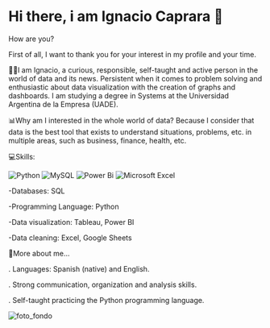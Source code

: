 # Hi there, i am Ignacio Caprara 👋

How are you? 

First of all, I want to thank you for your interest in my profile and your time.

👨‍🎓I am Ignacio, a curious, responsible, self-taught and active person in the world of data and its news. 
Persistent when it comes to problem solving and enthusiastic about data visualization with the creation of graphs and dashboards.
I am studying a degree in Systems at the Universidad Argentina de la Empresa (UADE).

📊Why am I interested in the whole world of data?
Because I consider that data is the best tool that exists to understand situations, problems, etc. in multiple areas, such as business, finance, health, etc.

💻Skills:

![Python](https://img.shields.io/badge/python-3670A0?style=for-the-badge&logo=python&logoColor=ffdd54)
![MySQL](https://img.shields.io/badge/mysql-4479A1.svg?style=for-the-badge&logo=mysql&logoColor=white)
![Power Bi](https://img.shields.io/badge/power_bi-F2C811?style=for-the-badge&logo=powerbi&logoColor=black)
![Microsoft Excel](https://img.shields.io/badge/Microsoft_Excel-217346?style=for-the-badge&logo=microsoft-excel&logoColor=white)

-Databases: SQL

-Programming Language: Python

-Data visualization: Tableau, Power BI

-Data cleaning: Excel, Google Sheets

💬More about me...

. Languages: Spanish (native) and English.

. Strong communication, organization and analysis skills.

. Self-taught practicing the Python programming language.


![foto_fondo](https://github.com/ignacio-caprara/ignacio-caprara/assets/169360596/19c0149a-4907-4886-8c30-0179f12fe0f0)


<!--
**ignacio-caprara/ignacio-caprara** is a ✨ _special_ ✨ repository because its `README.md` (this file) appears on your GitHub profile.

Here are some ideas to get you started:

- 🔭 I’m currently working on ...
- 🌱 I’m currently learning ...
- 👯 I’m looking to collaborate on ...
- 🤔 I’m looking for help with ...
- 💬 Ask me about ...
- 📫 How to reach me: ...
- 😄 Pronouns: ...
- ⚡ Fun fact: ...
-->
